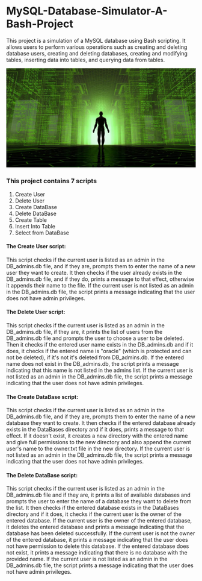 # MySQL-Database-Simulator-A-Bash-Project
This project is a simulation of a MySQL database using Bash scripting. It allows users to perform various operations such as creating and deleting database users, creating and deleting databases, creating and modifying tables, inserting data into tables, and querying data from tables.

![Imagine a DataBase](virtual_simulation_world_fb.jpg)

### This project contains 7 scripts
1. Create User 
2. Delete User
3. Create DataBase
4. Delete DataBase
5. Create Table
6. Insert Into Table
7. Select from DataBase

#### The Create User script: 
This script checks if the current user is listed as an admin in the DB_admins.db file, and if they are, prompts them to enter the name of a new user they want to create. It then checks if the user already exists in the DB_admins.db file, and if they do, prints a message to that effect, otherwise it appends their name to the file. If the current user is not listed as an admin in the DB_admins.db file, the script prints a message indicating that the user does not have admin privileges.

#### The Delete User script:
This script checks if the current user is listed as an admin in the DB_admins.db file, if they are, it prints the list of users from the DB_admins.db file and prompts the user to choose a user to be deleted. Then it checks if the entered user name exists in the DB_admins.db and if it does, it checks if the entered name is "oracle" (which is protected and can not be deleted), if it's not it's deleted from DB_admins.db. If the entered name does not exist in the DB_admins.db, the script prints a message indicating that this name is not listed in the admins list. If the current user is not listed as an admin in the DB_admins.db file, the script prints a message indicating that the user does not have admin privileges.

#### The Create DataBase script:
This script checks if the current user is listed as an admin in the DB_admins.db file, and if they are, prompts them to enter the name of a new database they want to create. It then checks if the entered database already exists in the DataBases directory and if it does, prints a message to that effect. If it doesn't exist, it creates a new directory with the entered name and give full permissions to the new directory and also append the current user's name to the owner.txt file in the new directory. If the current user is not listed as an admin in the DB_admins.db file, the script prints a message indicating that the user does not have admin privileges.

#### The Delete DataBase script:
This script checks if the current user is listed as an admin in the DB_admins.db file and if they are, it prints a list of available databases and prompts the user to enter the name of a database they want to delete from the list. It then checks if the entered database exists in the DataBases directory and if it does, it checks if the current user is the owner of the entered database. If the current user is the owner of the entered database, it deletes the entered database and prints a message indicating that the database has been deleted successfully. If the current user is not the owner of the entered database, it prints a message indicating that the user does not have permission to delete this database. If the entered database does not exist, it prints a message indicating that there is no database with the provided name. If the current user is not listed as an admin in the DB_admins.db file, the script prints a message indicating that the user does not have admin privileges.
